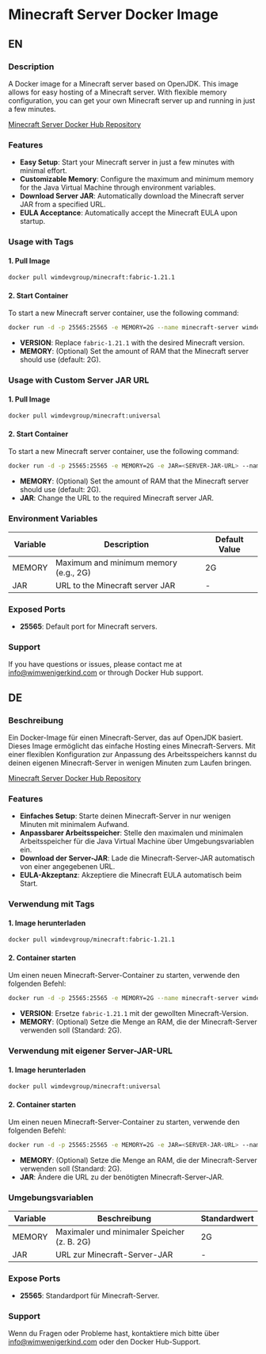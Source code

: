 # Minecraft Server Docker Image

## EN

### Description

A Docker image for a Minecraft server based on OpenJDK. This image allows for easy hosting of a Minecraft server. With flexible memory configuration, you can get your own Minecraft server up and running in just a few minutes.

[Minecraft Server Docker Hub Repository](https://hub.docker.com/r/wimdevgroup/minecraft)

### Features

- **Easy Setup**: Start your Minecraft server in just a few minutes with minimal effort.
- **Customizable Memory**: Configure the maximum and minimum memory for the Java Virtual Machine through environment variables.
- **Download Server JAR**: Automatically download the Minecraft server JAR from a specified URL.
- **EULA Acceptance**: Automatically accept the Minecraft EULA upon startup.

### Usage with Tags

#### 1. **Pull Image**

```bash
docker pull wimdevgroup/minecraft:fabric-1.21.1
```

#### 2. **Start Container**

To start a new Minecraft server container, use the following command:

```bash
docker run -d -p 25565:25565 -e MEMORY=2G --name minecraft-server wimdevgroup/minecraft:fabric-1.21.1
```

- **VERSION**: Replace `fabric-1.21.1` with the desired Minecraft version.
- **MEMORY**: (Optional) Set the amount of RAM that the Minecraft server should use (default: 2G).

### Usage with Custom Server JAR URL

#### 1. **Pull Image**

```bash
docker pull wimdevgroup/minecraft:universal
```

#### 2. **Start Container**

To start a new Minecraft server container, use the following command:

```bash
docker run -d -p 25565:25565 -e MEMORY=2G -e JAR=<SERVER-JAR-URL> --name minecraft-server wimdevgroup/minecraft:universal
```

- **MEMORY**: (Optional) Set the amount of RAM that the Minecraft server should use (default: 2G).
- **JAR**: Change the URL to the required Minecraft server JAR.

### Environment Variables

| Variable | Description                               | Default Value  |
|----------|-------------------------------------------|-----------------|
| MEMORY   | Maximum and minimum memory (e.g., 2G)    | 2G              |
| JAR      | URL to the Minecraft server JAR          | -               |

### Exposed Ports

- **25565**: Default port for Minecraft servers.

### Support

If you have questions or issues, please contact me at [info@wimwenigerkind.com](mailto:info@wimwenigerkind.com) or through Docker Hub support.

## DE

### Beschreibung

Ein Docker-Image für einen Minecraft-Server, das auf OpenJDK basiert. Dieses Image ermöglicht das einfache Hosting eines Minecraft-Servers. Mit einer flexiblen Konfiguration zur Anpassung des Arbeitsspeichers kannst du deinen eigenen Minecraft-Server in wenigen Minuten zum Laufen bringen.

[Minecraft Server Docker Hub Repository](https://hub.docker.com/r/wimdevgroup/minecraft)

### Features

- **Einfaches Setup**: Starte deinen Minecraft-Server in nur wenigen Minuten mit minimalem Aufwand.
- **Anpassbarer Arbeitsspeicher**: Stelle den maximalen und minimalen Arbeitsspeicher für die Java Virtual Machine über Umgebungsvariablen ein.
- **Download der Server-JAR**: Lade die Minecraft-Server-JAR automatisch von einer angegebenen URL.
- **EULA-Akzeptanz**: Akzeptiere die Minecraft EULA automatisch beim Start.

### Verwendung mit Tags

#### 1. **Image herunterladen**

```bash
docker pull wimdevgroup/minecraft:fabric-1.21.1
```

#### 2. **Container starten**

Um einen neuen Minecraft-Server-Container zu starten, verwende den folgenden Befehl:

```bash
docker run -d -p 25565:25565 -e MEMORY=2G --name minecraft-server wimdevgroup/minecraft:fabric-1.21.1
```

- **VERSION**: Ersetze `fabric-1.21.1` mit der gewollten Minecraft-Version.
- **MEMORY**: (Optional) Setze die Menge an RAM, die der Minecraft-Server verwenden soll (Standard: 2G).

### Verwendung mit eigener Server-JAR-URL

#### 1. **Image herunterladen**

```bash
docker pull wimdevgroup/minecraft:universal
```

#### 2. **Container starten**

Um einen neuen Minecraft-Server-Container zu starten, verwende den folgenden Befehl:

```bash
docker run -d -p 25565:25565 -e MEMORY=2G -e JAR=<SERVER-JAR-URL> --name minecraft-server wimdevgroup/minecraft:universal
```

- **MEMORY**: (Optional) Setze die Menge an RAM, die der Minecraft-Server verwenden soll (Standard: 2G).
- **JAR**: Ändere die URL zu der benötigten Minecraft-Server-JAR.

### Umgebungsvariablen

| Variable | Beschreibung                               | Standardwert  |
|----------|-------------------------------------------|----------------|
| MEMORY   | Maximaler und minimaler Speicher (z. B. 2G) | 2G             |
| JAR      | URL zur Minecraft-Server-JAR              | -              |

### Expose Ports

- **25565**: Standardport für Minecraft-Server.

### Support

Wenn du Fragen oder Probleme hast, kontaktiere mich bitte über [info@wimwenigerkind.com](mailto:info@wimwenigerkind.com) oder den Docker Hub-Support.
